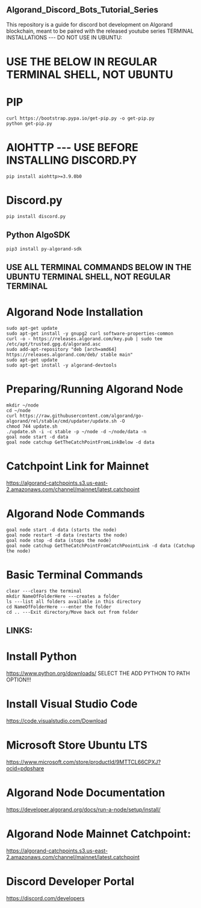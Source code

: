 ## Algorand_Discord_Bots_Tutorial_Series
This repository is a guide for discord bot development on Algorand blockchain, meant to be paired with the released youtube series
TERMINAL INSTALLATIONS --- DO NOT USE IN UBUNTU:

# USE THE BELOW IN REGULAR TERMINAL SHELL, NOT UBUNTU
# PIP
```
curl https://bootstrap.pypa.io/get-pip.py -o get-pip.py
python get-pip.py
```

# AIOHTTP --- USE BEFORE INSTALLING DISCORD.PY
```
pip install aiohttp>=3.9.0b0
```

# Discord.py
```
pip install discord.py
```

## Python AlgoSDK
```
pip3 install py-algorand-sdk
```




## USE ALL TERMINAL COMMANDS BELOW IN THE UBUNTU TERMINAL SHELL, NOT REGULAR TERMINAL



# Algorand Node Installation
```
sudo apt-get update
sudo apt-get install -y gnupg2 curl software-properties-common
curl -o - https://releases.algorand.com/key.pub | sudo tee /etc/apt/trusted.gpg.d/algorand.asc
sudo add-apt-repository "deb [arch=amd64] https://releases.algorand.com/deb/ stable main"
sudo apt-get update
sudo apt-get install -y algorand-devtools
```

# Preparing/Running Algorand Node
```
mkdir ~/node
cd ~/node
curl https://raw.githubusercontent.com/algorand/go-algorand/rel/stable/cmd/updater/update.sh -O
chmod 744 update.sh
./update.sh -i -c stable -p ~/node -d ~/node/data -n
goal node start -d data 
goal node catchup GetTheCatchPointFromLinkBelow -d data
```

# Catchpoint Link for Mainnet
https://algorand-catchpoints.s3.us-east-2.amazonaws.com/channel/mainnet/latest.catchpoint

# Algorand Node Commands
```
goal node start -d data (starts the node)
goal node restart -d data (restarts the node)
goal node stop -d data (stops the node)
goal node catchup GetTheCatchPointFromCatchPoointLink -d data (Catchup the node)
```

# Basic Terminal Commands
```
clear ---clears the terminal
mkdir NameOfFolderHere ---creates a folder
ls ---list all folders available in this directory
cd NameOfFolderHere ---enter the folder
cd .. ---Exit directory/Move back out from folder
```

## LINKS:

# Install Python
https://www.python.org/downloads/
SELECT THE ADD PYTHON TO PATH OPTION!!!

# Install Visual Studio Code
https://code.visualstudio.com/Download

# Microsoft Store Ubuntu LTS
https://www.microsoft.com/store/productId/9MTTCL66CPXJ?ocid=pdpshare

# Algorand Node Documentation
https://developer.algorand.org/docs/run-a-node/setup/install/

# Algorand Node Mainnet Catchpoint:
https://algorand-catchpoints.s3.us-east-2.amazonaws.com/channel/mainnet/latest.catchpoint

# Discord Developer Portal
https://discord.com/developers



